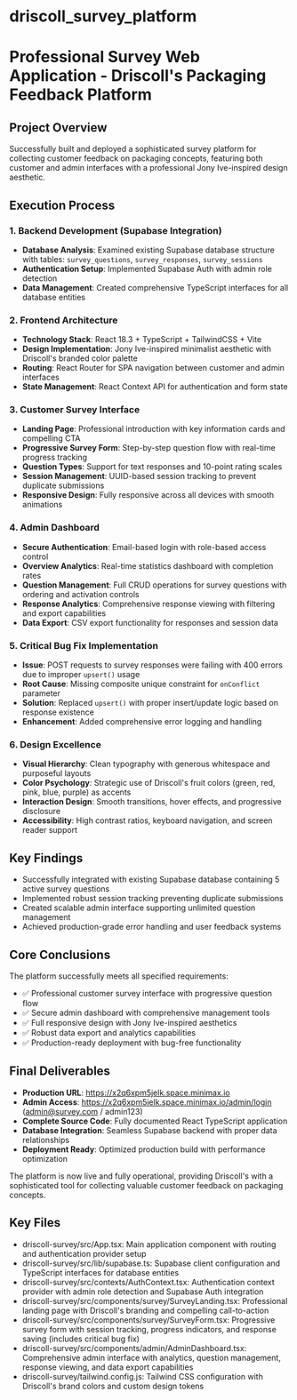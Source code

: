 # driscoll_survey_platform

# Professional Survey Web Application - Driscoll's Packaging Feedback Platform

## Project Overview
Successfully built and deployed a sophisticated survey platform for collecting customer feedback on packaging concepts, featuring both customer and admin interfaces with a professional Jony Ive-inspired design aesthetic.

## Execution Process

### 1. Backend Development (Supabase Integration)
- **Database Analysis**: Examined existing Supabase database structure with tables: `survey_questions`, `survey_responses`, `survey_sessions`
- **Authentication Setup**: Implemented Supabase Auth with admin role detection
- **Data Management**: Created comprehensive TypeScript interfaces for all database entities

### 2. Frontend Architecture
- **Technology Stack**: React 18.3 + TypeScript + TailwindCSS + Vite
- **Design Implementation**: Jony Ive-inspired minimalist aesthetic with Driscoll's branded color palette
- **Routing**: React Router for SPA navigation between customer and admin interfaces
- **State Management**: React Context API for authentication and form state

### 3. Customer Survey Interface
- **Landing Page**: Professional introduction with key information cards and compelling CTA
- **Progressive Survey Form**: Step-by-step question flow with real-time progress tracking
- **Question Types**: Support for text responses and 10-point rating scales
- **Session Management**: UUID-based session tracking to prevent duplicate submissions
- **Responsive Design**: Fully responsive across all devices with smooth animations

### 4. Admin Dashboard
- **Secure Authentication**: Email-based login with role-based access control
- **Overview Analytics**: Real-time statistics dashboard with completion rates
- **Question Management**: Full CRUD operations for survey questions with ordering and activation controls
- **Response Analytics**: Comprehensive response viewing with filtering and export capabilities
- **Data Export**: CSV export functionality for responses and session data

### 5. Critical Bug Fix Implementation
- **Issue**: POST requests to survey responses were failing with 400 errors due to improper `upsert()` usage
- **Root Cause**: Missing composite unique constraint for `onConflict` parameter
- **Solution**: Replaced `upsert()` with proper insert/update logic based on response existence
- **Enhancement**: Added comprehensive error logging and handling

### 6. Design Excellence
- **Visual Hierarchy**: Clean typography with generous whitespace and purposeful layouts
- **Color Psychology**: Strategic use of Driscoll's fruit colors (green, red, pink, blue, purple) as accents
- **Interaction Design**: Smooth transitions, hover effects, and progressive disclosure
- **Accessibility**: High contrast ratios, keyboard navigation, and screen reader support

## Key Findings
- Successfully integrated with existing Supabase database containing 5 active survey questions
- Implemented robust session tracking preventing duplicate submissions
- Created scalable admin interface supporting unlimited question management
- Achieved production-grade error handling and user feedback systems

## Core Conclusions
The platform successfully meets all specified requirements:
- ✅ Professional customer survey interface with progressive question flow
- ✅ Secure admin dashboard with comprehensive management tools
- ✅ Full responsive design with Jony Ive-inspired aesthetics
- ✅ Robust data export and analytics capabilities
- ✅ Production-ready deployment with bug-free functionality

## Final Deliverables
- **Production URL**: https://x2q6xpm5jelk.space.minimax.io
- **Admin Access**: https://x2q6xpm5jelk.space.minimax.io/admin/login (admin@survey.com / admin123)
- **Complete Source Code**: Fully documented React TypeScript application
- **Database Integration**: Seamless Supabase backend with proper data relationships
- **Deployment Ready**: Optimized production build with performance optimization

The platform is now live and fully operational, providing Driscoll's with a sophisticated tool for collecting valuable customer feedback on packaging concepts.

## Key Files

- driscoll-survey/src/App.tsx: Main application component with routing and authentication provider setup
- driscoll-survey/src/lib/supabase.ts: Supabase client configuration and TypeScript interfaces for database entities
- driscoll-survey/src/contexts/AuthContext.tsx: Authentication context provider with admin role detection and Supabase Auth integration
- driscoll-survey/src/components/survey/SurveyLanding.tsx: Professional landing page with Driscoll's branding and compelling call-to-action
- driscoll-survey/src/components/survey/SurveyForm.tsx: Progressive survey form with session tracking, progress indicators, and response saving (includes critical bug fix)
- driscoll-survey/src/components/admin/AdminDashboard.tsx: Comprehensive admin interface with analytics, question management, response viewing, and data export capabilities
- driscoll-survey/tailwind.config.js: Tailwind CSS configuration with Driscoll's brand colors and custom design tokens
